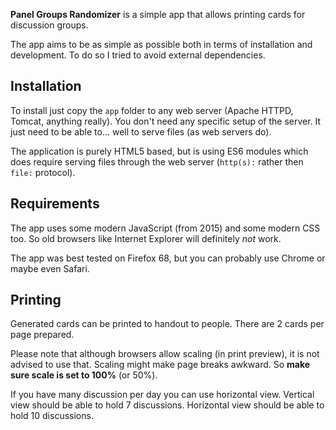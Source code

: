 **Panel Groups Randomizer** is a simple app that allows printing cards for discussion groups.

The app aims to be as simple as possible both in terms of installation and development. To do so I tried to avoid external dependencies.

Installation
------------

To install just copy the `app` folder to any web server (Apache HTTPD, Tomcat, anything really). You don't need any specific setup of the server. It just need to be able to... well to serve files (as web servers do).

The application is purely HTML5 based, but is using ES6 modules which does require serving files through the web server (`http(s):` rather then `file:` protocol).

Requirements
------------

The app uses some modern JavaScript (from 2015) and some modern CSS too. So old browsers like Internet Explorer will definitely *not* work.

The app was best tested on Firefox 68, but you can probably use Chrome or maybe even Safari.

Printing
--------

Generated cards can be printed to handout to people. There are 2 cards per page prepared.

Please note that although browsers allow scaling (in print preview), it is not advised to use that. Scaling might make page breaks awkward. So **make sure scale is set to 100%** (or 50%).

If you have many discussion per day you can use horizontal view. Vertical view should be able to hold 7 discussions. Horizontal view should be able to hold 10 discussions.